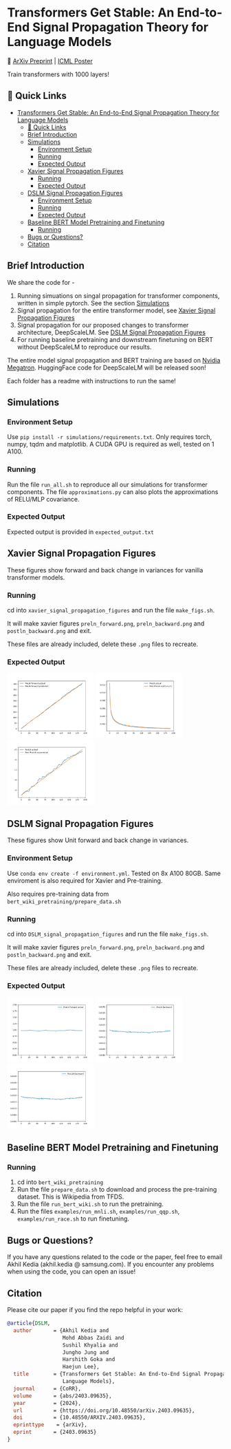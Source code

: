 # Transformers Get Stable: An End-to-End Signal Propagation Theory for Language Models

🌟 [ArXiv Preprint](https://arxiv.org/abs/2403.09635) | [ICML Poster](https://icml.cc/virtual/2024/poster/35085)

Train transformers with 1000 layers!

## 🔗 Quick Links

- [Transformers Get Stable: An End-to-End Signal Propagation Theory for Language Models](#transformers-get-stable-an-end-to-end-signal-propagation-theory-for-language-models)
  - [🔗 Quick Links](#-quick-links)
  - [Brief Introduction](#brief-introduction)
  - [Simulations](#simulations)
    - [Environment Setup](#environment-setup)
    - [Running](#running)
    - [Expected Output](#expected-output)
  - [Xavier Signal Propagation Figures](#xavier-signal-propagation-figures)
    - [Running](#running-1)
    - [Expected Output](#expected-output-1)
  - [DSLM Signal Propagation Figures](#dslm-signal-propagation-figures)
    - [Environment Setup](#environment-setup-1)
    - [Running](#running-2)
    - [Expected Output](#expected-output-2)
  - [Baseline BERT Model Pretraining and Finetuning](#baseline-bert-model-pretraining-and-finetuning)
    - [Running](#running-3)
  - [Bugs or Questions?](#bugs-or-questions)
  - [Citation](#citation)

## Brief Introduction

We share the code for -

1. Running simuations on singal propagation for transformer components, written in simple pytorch. See the section [Simulations](#simulations)
1. Signal propagation for the entire transformer model, see [Xavier Signal Propagation Figures](#xavier-signal-propagation-figures)
1. Signal propagation for our proposed changes to transformer architecture, DeepScaleLM. See [DSLM Signal Propagation Figures](#dslm-signal-propagation-figures)
1. For running baseline pretraining and downstream finetuning on BERT without DeepScaleLM to reproduce our results.

The entire model signal propagation and BERT training are based on [Nvidia Megatron](https://github.com/NVIDIA/Megatron-LM). HuggingFace code for DeepScaleLM will be released soon!

Each folder has a readme with instructions to run the same!

## Simulations

### Environment Setup

Use `pip install -r simulations/requirements.txt`. Only requires torch, numpy, tqdm and matplotlib. A CUDA GPU is required as well, tested on 1 A100.

### Running

Run the file `run_all.sh` to reproduce all our simulations for transformer components. The file `approximations.py` can also plots the approximations of RELU/MLP covariance.

### Expected Output

Expected output is provided in `expected_output.txt`

## Xavier Signal Propagation Figures

These figures show forward and back change in variances for vanilla transformer models.

### Running

cd into `xavier_signal_propagation_figures` and run the file `make_figs.sh`.

It will make xavier figures `preln_forward.png`, `preln_backward.png` and `postln_backward.png` and exit.

These files are already included, delete these `.png` files to recreate.

### Expected Output

<img src="xavier_signal_propagation_figures/preln_forward.png" alt="drawing" width="40%"/>
<img src="xavier_signal_propagation_figures/preln_backward.png" alt="drawing" width="40%"/>
<img src="xavier_signal_propagation_figures/postln_backward.png" alt="drawing" width="40%"/>

## DSLM Signal Propagation Figures

These figures show Unit forward and back change in variances.

### Environment Setup

Use `conda env create -f environment.yml`. Tested on 8x A100 80GB. Same enviroment is also required for Xavier and Pre-training.

Also requires pre-training data from `bert_wiki_pretraining/prepare_data.sh`

### Running

cd into `DSLM_signal_propagation_figures` and run the file `make_figs.sh`.

It will make xavier figures `preln_forward.png`, `preln_backward.png` and `postln_backward.png` and exit.

These files are already included, delete these `.png` files to recreate.

### Expected Output

<img src="DSLM_signal_propagation_figures/preln_forward.png" alt="drawing" width="40%"/>
<img src="DSLM_signal_propagation_figures/Preln_backward.png" alt="drawing" width="40%"/>
<img src="DSLM_signal_propagation_figures/postln_backward.png" alt="drawing" width="40%"/>

## Baseline BERT Model Pretraining and Finetuning

### Running

1. cd into `bert_wiki_pretraining`
1. Run the file `prepare_data.sh` to download and process the pre-training dataset. This is Wikipedia from TFDS.
1. Run the file `run_bert_wiki.sh` to run the pretraining.
1. Run the files `examples/run_mnli.sh`, `examples/run_qqp.sh`, `examples/run_race.sh` to run finetuning.

## Bugs or Questions?

If you have any questions related to the code or the paper, feel free to email Akhil Kedia (akhil.kedia @ samsung.com). If you encounter any problems when using the code, you can open an issue!

## Citation

Please cite our paper if you find the repo helpful in your work:

```bibtex
@article{DSLM,
  author       = {Akhil Kedia and
                  Mohd Abbas Zaidi and
                  Sushil Khyalia and
                  Jungho Jung and
                  Harshith Goka and
                  Haejun Lee},
  title        = {Transformers Get Stable: An End-to-End Signal Propagation Theory for
                  Language Models},
  journal      = {CoRR},
  volume       = {abs/2403.09635},
  year         = {2024},
  url          = {https://doi.org/10.48550/arXiv.2403.09635},
  doi          = {10.48550/ARXIV.2403.09635},
  eprinttype    = {arXiv},
  eprint       = {2403.09635}
}
```
